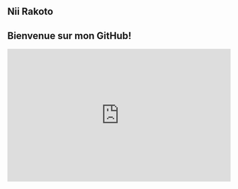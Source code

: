 ## Nii Rakoto
## Bienvenue sur mon GitHub!

<iframe height="300" style="width: 100%;" scrolling="no" title="Animation" src="https://codepen.io/Nii-Rakoto/pen/oNrXxZJ" frameborder="no" allowtransparency="true" allowfullscreen="true"></iframe>

<!--
**NiiRakoto/NiiRakoto** is a ✨ _special_ ✨ repository because its `README.md` (this file) appears on your GitHub profile.

Here are some ideas to get you started:

- 🔭 I’m currently working on ...
- 🌱 I’m currently learning ...
- 👯 I’m looking to collaborate on ...
- 🤔 I’m looking for help with ...
- 💬 Ask me about ...
- 📫 How to reach me: ...
- 😄 Pronouns: ...
- ⚡ Fun fact: ...
-->
